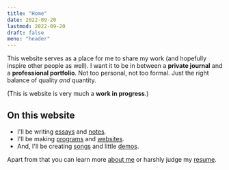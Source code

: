 ```yaml
---
title: "Home"
date: 2022-09-20
lastmod: 2022-09-20
draft: false
menu: "header"
---
```


This website serves as a place for me to share my work (and hopefully inspire other people as well).
I want it to be in between a **private journal** and a **professional portfolio**.
Not too personal, not too formal.
Just the right balance of quality *and* quantity.

(This is website is very much a **work in progress**.)

## On this website

- I'll be writing [essays](/writing/essays) and [notes](/writing/notes).
- I'll be making [programs](/computing/programs) and [websites](/computing/websites).
- And, I'll be creating [songs](/music/songs) and little [demos](/music/demos).

Apart from that you can learn more [about me](/about) or harshly judge my [resume](/about/resume).
